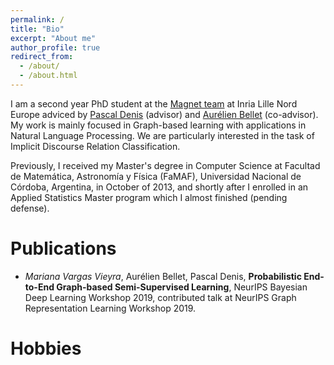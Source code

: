 ```yaml
---
permalink: /
title: "Bio"
excerpt: "About me"
author_profile: true
redirect_from: 
  - /about/
  - /about.html
---
```


I am a second year PhD student at the [Magnet team](https://www.inria.fr/equipes/magnet) at Inria Lille Nord Europe adviced by [Pascal Denis](http://researchers.lille.inria.fr/~pdenis/about_me.html) (advisor)
and [Aurélien Bellet](http://researchers.lille.inria.fr/abellet/) (co-advisor). My work is mainly focused in Graph-based learning with applications in 
Natural Language Processing. We are particularly interested in the task of Implicit Discourse Relation 
Classification.

Previously, I received my Master's degree in Computer Science at 
Facultad de Matemática, Astronomía y Física (FaMAF), 
Universidad Nacional de Córdoba, Argentina, in October of 2013, and shortly after I enrolled in an 
Applied Statistics Master program which I almost finished (pending defense).


# Publications

- _Mariana Vargas Vieyra_, Aurélien Bellet, Pascal Denis, **Probabilistic End-to-End Graph-based Semi-Supervised Learning**, NeurIPS Bayesian Deep Learning Workshop 2019, contributed talk at NeurIPS Graph Representation Learning Workshop 2019.

# Hobbies

